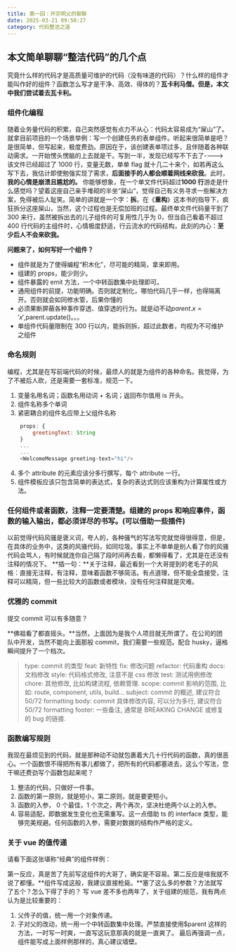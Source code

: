 ```yaml
---
title: 第一回：开宗明义的聊聊
date: 2025-03-21 09:50:27
category: 代码整洁之道
---
```


## 本文简单聊聊“整洁代码”的几个点

究竟什么样的代码才是高质量可维护的代码（没有味道的代码）？什么样的组件才能叫作好的组件？函数怎么写才是干净、高效、得体的？**瓦卡利马僧。但是，本文中我们尝试着去瓦卡利。**

### 组件化编程

随着业务量代码的积累，自己突然感觉有点力不从心：代码太容易成为“屎山”了。就拿目前项目的一个场景举例：写一个创建任务的表单组件。听起来很简单是吧？是很简单，但写起来，极度费劲。原因在于，该创建表单项过多，且伴随着各种联动需求。一开始愣头愣脑的上去就是干。写到一半，发现已经写不下去了---->该文件已经超过了 1000 行，变量无数，单单 flag 就十几二十来个，如若再这么写下去，我估计即使勉强实现了需求，**后面接手的人都会顺着网线来砍我**。此时，**我的心情是崩溃且尴尬的。**
你能够想象，在一个单文件代码超过**1000 行**游走是什么感觉吗？望着这座自己亲手堆砌的半坐“屎山“，觉得自己有义务寻求一些解决方案，免得被后人耻笑。简单的讲就是一个字：**拆**。在《**重构**》这本书的指导下，疯狂拆分这座屎山，当然，这个过程也是无偿加班的过程。最终单文件代码量干到了 300 来行，虽然被拆出去的儿子组件的可复用性几乎为 0，但当自己看着不超过 400 行代码的主组件时，心情极度舒适，行云流水的代码结构，此刻的内心：**至少后人不会来砍我。**

**问题来了，如何写好一个组件？**

- 组件就是为了使得编程“积木化”，尽可能的精简，拿来即用。
- 组建的 props，能少则少。
- 组件暴露的 emit 方法，一个中转函数集中处理即可。
- 通用组件的前提，功能明确。否则就定制化，哪怕代码几乎一样，也得隔离开。否则就会如同修水管，后果你懂的
- 必须果断屏蔽各种事件穿透、值穿透的行为。就是动不动$parent.x = 'x',$parent.update()。。。
- 单组件代码量限制在 300 行以内，能拆则拆，超过此数者，均视为不可维护之组件

### 命名规则

编程，尤其是在写前端代码的时候，最烦人的就是为组件的各种命名。我觉得，为了不被后人砍，还是需要一套标准，规范一下。

1. 变量名用名词；函数名用动词 + 名词；返回布尔值用 is 开头。
2. 组件名称多个单词
3. 紧密耦合的组件名应带上父组件名称

```javascript
    props: {
        greetingText: String
    }
    ...
    ...
    <WelcomeMessage greeting-text="hi"/>
```

4. 多个 attribute 的元素应该分多行撰写，每个 attribute 一行。
5. 组件模板应该只包含简单的表达式，复杂的表达式则应该重构为计算属性或方法。

### 任何组件或者函数，注释一定要清楚。组建的 props 和响应事件，函数的输入输出，都必须详尽的书写。(可以借助一些插件)

以前觉得代码风骚是褒义词，夸人的，各种骚气的写法写完就觉得很得意，但是，在具体的业务中，这类的风骚代码，如同垃圾。事实上不单单是别人看了你的风骚代码会骂人，有时候就连你自己隔了段时间再去看，都懒得看了，尤其是在还没有注释的情况下。
**插一句：**关于注释，最近看到一个大哥提到的老毛子的风格：直接无注释，有注释，意味着函数不够简洁。有点道理，但不能全盘接受，注释可以精简，但一些比较大的函数或者模块，没有任何注释就是灾难。

### 优雅的 commit

提交 commit 可以有多随意？
<img src="/img/paperjs4_1.png" alt="">

**佛祖看了都直摇头。**当然，上面因为是我个人项目就无所谓了。在公司的团队中开发，当然不能向上面那般 commit，我们需要一些规范。配合 husky，逼格瞬间提升了一个档次。

> type: commit 的类型
> feat: 新特性
> fix: 修改问题
> refactor: 代码重构
> docs: 文档修改
> style: 代码格式修改, 注意不是 css 修改
> test: 测试用例修改
> chore: 其他修改, 比如构建流程, 依赖管理.
> scope: commit 影响的范围, 比如: route, component, utils, build...
> subject: commit 的概述, 建议符合 50/72 formatting
> body: commit 具体修改内容, 可以分为多行, 建议符合 50/72 formatting
> footer: 一些备注, 通常是 BREAKING CHANGE 或修复的 bug 的链接.

### 函数编写规则

我现在最烦见到的代码，就是那种动不动就包裹着大几十行代码的函数，真的很恶心。一个函数恨不得把所有事儿都做了，把所有的代码都塞进去，这么个写法，您干嘛还费劲写个函数包起来呢？

1. 整洁的代码，只做好一件事。
2. 函数的第一原则，就是短小，第二原则，就是要更短小。
3. 函数的入参， 0 个最佳，1 个次之，两个再次，坚决杜绝两个以上的入参。
4. 容易适配，即数据发生变化也无需重写。这一点借助 ts 的 interface 类型，能够完美规避。任何函数的入参，需要对数据的结构作严格的定义。

### 关于 vue 的值传递

请看下面这张堪称“经典”的组件样例：
<img src="/img/paperjs4_2.png" alt="">

第一反应，真是苦了先前写这组件的大哥了，确实是不容易。第二反应是啥我就不说了都懂。**组件写成这般，我建议直接枪毙。**塞了这么多的参数？方法就写了五个？怎么下得了手的？
写 vue 差不多也两年了，关于组建的规范，我有两点认为是比较重要的：

1. 父传子的值，统一用一个对象传递。
2. 子对父的改动，统一用一个中转函数集中处理。严禁直接使用$parent 这样的方法，一时写一时爽，一直写这玩意那真的就是一直爽了。
   最后再强调一点，组件能写成上面样例那样的，真心建议墙壁。
